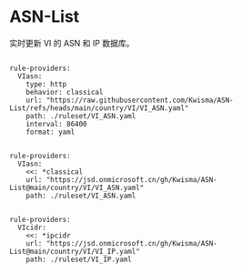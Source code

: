 
# ASN-List

实时更新 VI 的 ASN 和 IP 数据库。

<pre><code class="language-javascript">
rule-providers:
  VIasn:
    type: http
    behavior: classical
    url: "https://raw.githubusercontent.com/Kwisma/ASN-List/refs/heads/main/country/VI/VI_ASN.yaml"
    path: ./ruleset/VI_ASN.yaml
    interval: 86400
    format: yaml
</code></pre>

<pre><code class="language-javascript">
rule-providers:
  VIasn:
    <<: *classical
    url: "https://jsd.onmicrosoft.cn/gh/Kwisma/ASN-List@main/country/VI/VI_ASN.yaml"
    path: ./ruleset/VI_ASN.yaml
</code></pre>

<pre><code class="language-javascript">
rule-providers:
  VIcidr:
    <<: *ipcidr
    url: "https://jsd.onmicrosoft.cn/gh/Kwisma/ASN-List@main/country/VI/VI_IP.yaml"
    path: ./ruleset/VI_IP.yaml
</code></pre>